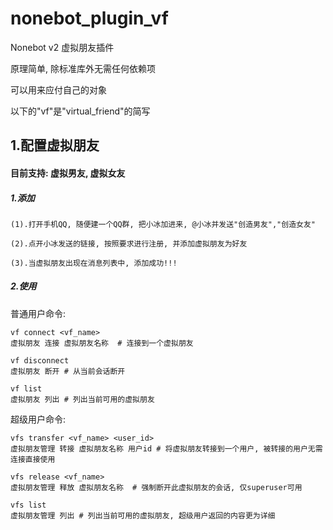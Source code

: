 # nonebot_plugin_vf

Nonebot v2 虚拟朋友插件

原理简单, 除标准库外无需任何依赖项

可以用来应付自己的对象

以下的"vf"是"virtual_friend"的简写

## 1.配置虚拟朋友

#### 目前支持: 虚拟男友, 虚拟女友

##### 1.添加

    (1).打开手机QQ, 随便建一个QQ群, 把小冰加进来, @小冰并发送"创造男友","创造女友"

    (2).点开小冰发送的链接, 按照要求进行注册, 并添加虚拟朋友为好友

    (3).当虚拟朋友出现在消息列表中, 添加成功!!!
    
##### 2.使用
  普通用户命令:
  
    vf connect <vf_name>  
    虚拟朋友 连接 虚拟朋友名称  # 连接到一个虚拟朋友
    
    vf disconnect 
    虚拟朋友 断开 # 从当前会话断开
    
    vf list 
    虚拟朋友 列出 # 列出当前可用的虚拟朋友
  超级用户命令:
    
    vfs transfer <vf_name> <user_id>
    虚拟朋友管理 转接 虚拟朋友名称 用户id # 将虚拟朋友转接到一个用户, 被转接的用户无需连接直接使用
  
    vfs release <vf_name>
    虚拟朋友管理 释放 虚拟朋友名称  # 强制断开此虚拟朋友的会话, 仅superuser可用
    
    vfs list
    虚拟朋友管理 列出 # 列出当前可用的虚拟朋友, 超级用户返回的内容更为详细
